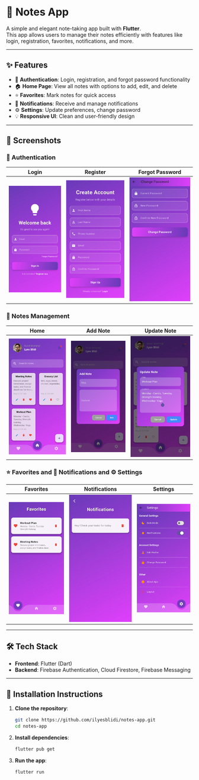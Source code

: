 # 📓 Notes App

A simple and elegant note-taking app built with **Flutter**.  
This app allows users to manage their notes efficiently with features like login, registration, favorites, notifications, and more.

---

## ✨ Features

- 🔐 **Authentication**: Login, registration, and forgot password functionality  
- 🏠 **Home Page**: View all notes with options to add, edit, and delete  
- ⭐ **Favorites**: Mark notes for quick access  
- 🔔 **Notifications**: Receive and manage notifications  
- ⚙️ **Settings**: Update preferences, change password  
- 💡 **Responsive UI**: Clean and user-friendly design  

---

## 📸 Screenshots

### 🔑 Authentication

| Login | Register | Forgot Password |
|-------|----------|-----------------|
| ![](./screenshots/login.jpg) | ![](./screenshots/register.jpg) | ![](./screenshots/change_password.jpg) |

### 📝 Notes Management

| Home | Add Note | Update Note |
|------|----------|-------------|
| ![](./screenshots/home.jpg) | ![](./screenshots/add_note.jpg) | ![](./screenshots/update_note.jpg) |

### ⭐ Favorites and 🔔 Notifications and ⚙️ Settings

| Favorites | Notifications | Settings |
|-----------|---------------|----------|
| ![](./screenshots/favorites.jpg) | ![](./screenshots/notifications.jpg) | ![](./screenshots/settings.jpg) |

---

## 🛠️ Tech Stack

- **Frontend**: Flutter (Dart)  
- **Backend**: Firebase Authentication, Cloud Firestore, Firebase Messaging

---

## 🚀 Installation Instructions

1. **Clone the repository**:
   ```bash
   git clone https://github.com/ilyesblidi/notes-app.git
   cd notes-app
2. **Install dependencies**:
   ```bash
   flutter pub get
4. **Run the app**:
   ```bash
   flutter run
